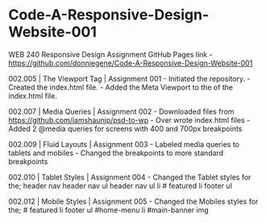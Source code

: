 # Code-A-Responsive-Design-Website-001
WEB 240 Responsive Design Assignment
GitHub Pages link - https://github.com/donniegene/Code-A-Responsive-Design-Website-001

002.005 | The Viewport Tag | Assignment 001
      - Initiated the repository.
      - Created the index.html file.
      - Added the Meta Viewport to the <Head> of the index.html file.

002.007 | Media Queries | Assignment 002
      - Downloaded files from https://github.com/iamshaunjp/psd-to-wp
      - Over wrote index.html files
      - Added 2 @media queries for screens with 400 and 700px breakpoints

002.009 | Fluid Layouts | Assignment 003
      - Labeled media queries to tablets and mobiles
      - Changed the breakpoints to more standard breakpoints

002.010 | Tablet Styles | Assignment 004
      - Changed the Tablet styles for the;
            header nav
            header nav ul
            header nav ul li
            # featured li
            footer ul

002.012 | Mobile Styles | Assignment 005
      - Changed the Mobiles styles for the;
            # featured li
            footer ul
            #home-menu li
            #main-banner img
